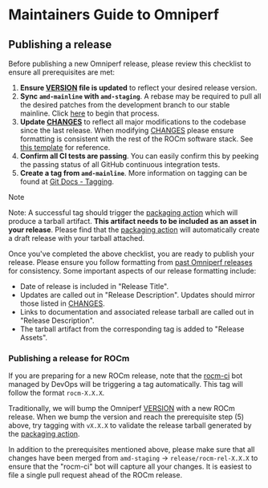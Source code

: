 # Maintainers Guide to Omniperf

## Publishing a release

Before publishing a new Omniperf release, please review this checklist to ensure all prerequisites are met:

1) **Ensure [VERSION](VERSION) file is updated** to reflect your desired release version.
2) **Sync `amd-mainline` with `amd-staging`**. A rebase may be required to pull all the desired patches from the development branch to our stable mainline. Click [here](https://github.com/ROCm/omniperf/compare/amd-mainline...amd-staging) to begin that process.
3) **Update [CHANGES](CHANGES)** to reflect all major modifications to the codebase since the last release. When modifying [CHANGES](CHANGES) please ensure formatting is consistent with the rest of the ROCm software stack. See [this template](https://github.com/ROCm/hipTensor/blob/develop/CHANGELOG.md) for reference.
4) **Confirm all CI tests are passing**. You can easily confirm this by peeking the passing status of all GitHub continuous integration tests.
5) **Create a tag from `amd-mainline`**. More information on tagging can be found at [Git Docs - Tagging](https://git-scm.com/book/en/v2/Git-Basics-Tagging). 

> [!NOTE]
Note: A successful tag should trigger the [packaging action](.github/workflows/packaging.yml) which will produce a tarball artifact. **This artifact needs to be included as an asset in your release**. Please find that the [packaging action](.github/workflows/packaging.yml) will automatically create a draft release with your tarball attached.

Once you've completed the above checklist, you are ready to publish your release. Please ensure you follow formatting from [past Omniperf releases](https://github.com/ROCm/omniperf/releases) for consistency. Some important aspects of our release formatting include:

- Date of release is included in "Release Title".
- Updates are called out in "Release Description". Updates should mirror those listed in [CHANGES](CHANGES).
- Links to documentation and associated release tarball are called out in "Release Description".
- The tarball artifact from the corresponding tag is added to "Release Assets".

### Publishing a release for ROCm

If you are preparing for a new ROCm release, note that the [rocm-ci](https://github.com/rocm-ci) bot managed by DevOps will be triggering a tag automatically. This tag will follow the format `rocm-X.X.X`.

Traditionally, we will bump the Omniperf [VERSION](VERSION) with a new ROCm release. When we bump the version and reach the prerequisite step (5) above, try tagging with `vX.X.X` to validate the release tarball generated by the [packaging action](.github/workflows/packaging.yml).

In addition to the prerequisites mentioned above, please make sure that all changes have been merged from `amd-staging` -> `release/rocm-rel-X.X.X` to ensure that the "rocm-ci" bot will capture all your changes. It is easiest to file a single pull request ahead of the ROCm release.

